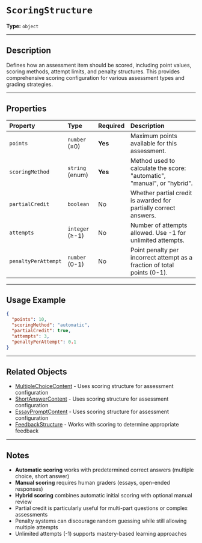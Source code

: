# `ScoringStructure`

**Type:** `object`

---

## Description

Defines how an assessment item should be scored, including point values, scoring methods, attempt limits, and penalty structures. This provides comprehensive scoring configuration for various assessment types and grading strategies.

---

## Properties

| Property | Type | Required | Description |
| :--- | :--- | :--- | :--- |
| `points` | `number` (≥0) | **Yes** | Maximum points available for this assessment. |
| `scoringMethod` | `string` (enum) | **Yes** | Method used to calculate the score: "automatic", "manual", or "hybrid". |
| `partialCredit` | `boolean` | No | Whether partial credit is awarded for partially correct answers. |
| `attempts` | `integer` (≥-1) | No | Number of attempts allowed. Use -1 for unlimited attempts. |
| `penaltyPerAttempt` | `number` (0-1) | No | Point penalty per incorrect attempt as a fraction of total points (0-1). |

---

## Usage Example

```json
{
  "points": 10,
  "scoringMethod": "automatic",
  "partialCredit": true,
  "attempts": 3,
  "penaltyPerAttempt": 0.1
}
```

---

## Related Objects

- [MultipleChoiceContent](./MultipleChoiceContent.md) - Uses scoring structure for assessment configuration
- [ShortAnswerContent](./ShortAnswerContent.md) - Uses scoring structure for assessment configuration
- [EssayPromptContent](./EssayPromptContent.md) - Uses scoring structure for assessment configuration
- [FeedbackStructure](./FeedbackStructure.md) - Works with scoring to determine appropriate feedback

---

## Notes

- **Automatic scoring** works with predetermined correct answers (multiple choice, short answer)
- **Manual scoring** requires human graders (essays, open-ended responses)
- **Hybrid scoring** combines automatic initial scoring with optional manual review
- Partial credit is particularly useful for multi-part questions or complex assessments
- Penalty systems can discourage random guessing while still allowing multiple attempts
- Unlimited attempts (-1) supports mastery-based learning approaches